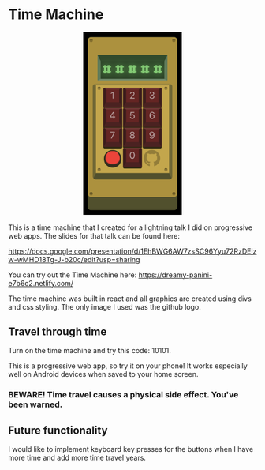 # Time Machine

<p align="center">
<img src="time_machine_preview.png" alt="A retro styled yellow box with red numeric buttons and green display" width="200px"/>
</p>

This is a time machine that I created for a lightning talk I did on progressive web apps. The slides for that talk can be found here:

https://docs.google.com/presentation/d/1EhBWG6AW7zsSC96Yyu72RzDEizw-wMHD18Tg-J-b20c/edit?usp=sharing

You can try out the Time Machine here:
https://dreamy-panini-e7b6c2.netlify.com/

The time machine was built in react and all graphics are created using divs and css styling. The only image I used was the github logo.

## Travel through time
Turn on the time machine and try this code: 10101.

This is a progressive web app, so try it on your phone! It works especially well on Android devices when saved to your home screen.

### BEWARE! Time travel causes a physical side effect. You've been warned.

## Future functionality
I would like to implement keyboard key presses for the buttons when I have more time and add more time travel years.
